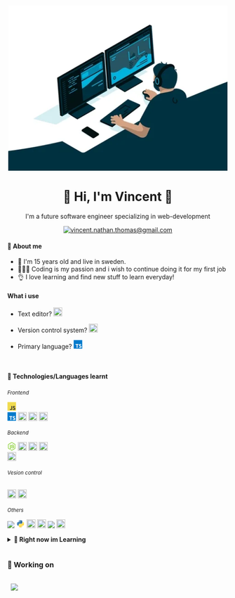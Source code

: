 <div align="center">
  <img src="media/header.webp" width="500px" />

  <br />

# 🧑 Hi, I'm Vincent 👋

I'm a future software engineer specializing in web-development

<a href="mailto:vincent@email.v-thomas.xyz">![vincent.nathan.thomas@gmail.com](https://img.shields.io/badge/Gmail-D14836?style=for-the-badge&logo=gmail&logoColor=white)</a>

</div>

#### **📜 About me**

- 💪 I'm 15 years old and live in sweden.
- 👨🏾‍💻 Coding is my passion and i wish to continue doing it for my first job
- 👌 I love learning and find new stuff to learn everyday!

#### **What i use**

- Text editor?
  <img src="https://cdn.jsdelivr.net/gh/devicons/devicon/icons/vscode/vscode-original.svg" width="20" height="20"/>

- Version control system?
  <img src="https://cdn.jsdelivr.net/gh/devicons/devicon/icons/git/git-original.svg" width="20" height="20"/>

- Primary language?
  <img src="https://raw.githubusercontent.com/devicons/devicon/master/icons/typescript/typescript-original.svg" alt="nodejs" width="20" height="20"/>

<br />

#### **📱 Technologies/Languages learnt**

<small>_Frontend_</small>

<code><img src="https://raw.githubusercontent.com/devicons/devicon/master/icons/javascript/javascript-original.svg" alt="nodejs" width="20" height="20"/></code>
<code>
<img src="https://raw.githubusercontent.com/devicons/devicon/master/icons/typescript/typescript-original.svg" alt="nodejs" width="20" height="20"/></code>
<code><img src="https://cdn.jsdelivr.net/gh/devicons/devicon/icons/react/react-original.svg" width='20' height="20"/></code>
<code><img src="https://cdn.jsdelivr.net/gh/devicons/devicon/icons/angularjs/angularjs-plain.svg" width="20" height="20" /></code>
<code><img src="https://cdn.jsdelivr.net/gh/devicons/devicon/icons/webpack/webpack-original.svg" width="20" height="20"/></code>

<small>_Backend_</small>

<code><img src="https://raw.githubusercontent.com/devicons/devicon/master/icons/nodejs/nodejs-original.svg" alt="nodejs" width="20" height="20"/></code>
<code><img src="https://cdn.jsdelivr.net/gh/devicons/devicon/icons/nestjs/nestjs-plain.svg" width="20" height="20" /></code>
<code><img src="https://cdn.jsdelivr.net/gh/devicons/devicon/icons/express/express-original.svg" width="20" height="20" /></code>
<code><img src="https://cdn.jsdelivr.net/gh/devicons/devicon/icons/docker/docker-plain.svg" width="20" height="20" /></code>
<code>
<img src="https://cdn.jsdelivr.net/gh/devicons/devicon/icons/firebase/firebase-plain.svg" width="20" height="20" />
</code>

<small>_Vesion control_</small>

<code>
<img src="https://cdn.jsdelivr.net/gh/devicons/devicon/icons/git/git-original.svg" width="20" height="20"/></code>
<code><img src="https://cdn.jsdelivr.net/gh/devicons/devicon/icons/github/github-original.svg" width="20" height="20" /></code>

<small>_Others_</small>

<code><img src="https://cdn.jsdelivr.net/gh/devicons/devicon/icons/npm/npm-original-wordmark.svg" width="20" width="20"/></code>
<code><img src="https://raw.githubusercontent.com/devicons/devicon/master/icons/python/python-original.svg" alt="python" width="20" height="20"/></code>
<code><img src="https://cdn.jsdelivr.net/gh/devicons/devicon/icons/postgresql/postgresql-plain.svg" width="20" height="20"/></code>
<code><img src="https://cdn.jsdelivr.net/gh/devicons/devicon/icons/mysql/mysql-original.svg" width="20" height="20"/></code>
<code><img src="https://cdn.jsdelivr.net/gh/devicons/devicon/icons/bash/bash-original.svg" width="20" width="20" /></code>
<code><img src="https://nx.dev/images/favicon-32x32.png" width="20" height="20" /></code>

</details>

<details>
  <summary>
  <b>🌱 Right now im Learning</b>
  </summary>

  <br />
  
  <img src="https://cdn.jsdelivr.net/gh/devicons/devicon/icons/rust/rust-plain.svg" width="20" height="20"/>
  <img src="https://www.framer.com/images/favicons/favicon.png" width="20" height="20">
  <img src="https://cdn.jsdelivr.net/gh/devicons/devicon/icons/amazonwebservices/amazonwebservices-original.svg" width="20" height="20">

</details>

<br />

### 🔭 Working on

<a href="https://github.com/VincentThomas06/Codebase">
  <img align="center" style="margin:1rem 0.5rem" src="https://github-readme-stats.vercel.app/api/pin/?username=VincentThomas06&repo=Codebase&theme=codeSTACKr" />
</a>

